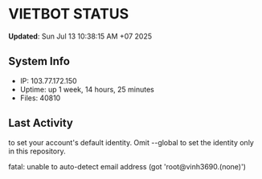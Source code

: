# VIETBOT STATUS
**Updated**: Sun Jul 13 10:38:15 AM +07 2025

## System Info
- IP: 103.77.172.150
- Uptime: up 1 week, 14 hours, 25 minutes
- Files: 40810

## Last Activity

to set your account's default identity.
Omit --global to set the identity only in this repository.

fatal: unable to auto-detect email address (got 'root@vinh3690.(none)')
